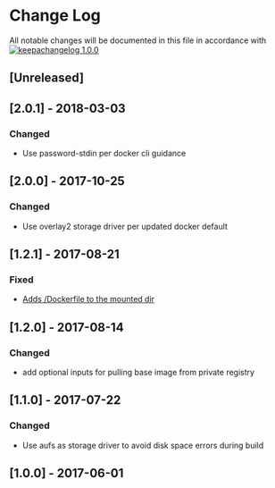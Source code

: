 # Change Log

All notable changes will be documented in this file in accordance with
[![keepachangelog 1.0.0](https://img.shields.io/badge/keepachangelog-1.0.0-brightgreen.svg)](http://keepachangelog.com/en/1.0.0/)

## \[Unreleased]

## \[2.0.1] - 2018-03-03

### Changed

- Use password-stdin per docker cli guidance

## \[2.0.0] - 2017-10-25

### Changed

- Use overlay2 storage driver per updated docker default

## \[1.2.1] - 2017-08-21

### Fixed

- [Adds /Dockerfile to the mounted dir](https://github.com/opspec-pkgs/docker.image.build/issues/1)

## \[1.2.0] - 2017-08-14

### Changed

- add optional inputs for pulling base image from private registry

## \[1.1.0] - 2017-07-22

### Changed

- Use aufs as storage driver to avoid disk space errors during build

## \[1.0.0] - 2017-06-01

